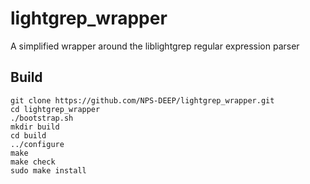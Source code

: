 # lightgrep_wrapper
A simplified wrapper around the liblightgrep regular expression parser

## Build
    git clone https://github.com/NPS-DEEP/lightgrep_wrapper.git
    cd lightgrep_wrapper
    ./bootstrap.sh
    mkdir build
    cd build
    ../configure
    make
    make check
    sudo make install
